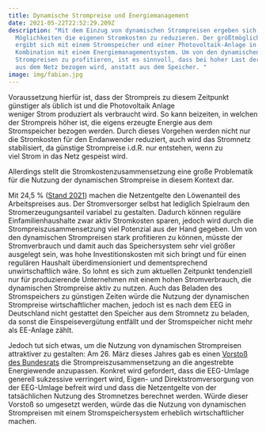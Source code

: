 ```yaml
---
title: Dynamische Strompreise und Energiemanagement
date: 2021-05-22T22:52:29.209Z
description: "Mit dem Einzug von dynamischen Strompreisen ergeben sich viele
  Möglichkeiten die eigenen Stromkosten zu reduzieren. Der größtmögliche Hebel
  ergibt sich mit einem Stromspeicher und einer Photovoltaik-Anlage in
  Kombination mit einem Energiemanagementsystem. Um von den dynamischen
  Strompreisen zu profitieren, ist es sinnvoll, dass bei hoher Last der Strom
  aus dem Netz bezogen wird, anstatt aus dem Speicher. "
image: img/fabian.jpg
---
```

Voraussetzung hierfür ist, dass der Strompreis zu diesem Zeitpunkt günstiger als üblich ist und die Photovoltaik Anlage weniger Strom produziert als verbraucht wird. So kann beizeiten, in welchen der Strompreis höher ist, die eigens erzeugte Energie aus dem Stromspeicher bezogen werden. Durch dieses Vorgehen werden nicht nur die Stromkosten für den Endanwender reduziert, auch wird das Stromnetz stabilisiert, da günstige Strompreise i.d.R. nur entstehen, wenn zu viel Strom in das Netz gespeist wird.

Allerdings stellt die Stromkostenzusammensetzung eine große Problematik für die Nutzung der dynamischen Strompreise in diesem Kontext dar. 

Mit 24,5 % ([Stand 2021](http://url9966.corrently.com/ls/click?upn=qIkNGTKM0v9uHW225qeQ-2BP3HaD3V82JBJ-2FwvGQN9ctLDxLvm-2Ba2v5dahTbzCkb-2FD99u-2B92Jf0CzNeqKqzi-2FzFO2ecrcpBYok5eeMzZVWlF4-3DA2WD_2-2B6d8CSYBG3xaJ3nxquCDlvq-2BwWiSTQPptTu-2BJ7kLx7jmraEGdziKi2ti-2BNpfQ7LCoH2XvqVN3WYUx3PHi0o40OY5ALOX3PDB75Cb2Xdy-2BSZz7IO4TA64Ek4toeZf0EgBUosA-2BrV9IpamEJpPixii5Hu-2ByXWrqpbgjtlLEaCCspRFsoU-2B0Q5V6zBuZfeU-2BC03i30b5HIUWV3QZgunOqqeIJgEMiwoQbPI0HDTDtTgN95cs4N4oT-2BQkDxpjc3D0axXICw5oG73KpYTwCQxOmtUHsVptpXRV3QZs1-2BH1fdh4qQQOlcXdRI6T9aFgzBWRneaQtxwtN-2FC-2F5CtfIL6ThWvVr3p-2B-2FjzXkClrn2Hvu1fUNwIsTCjw9Kt7tyEffKJiCy6O2TpHKCk2fjl0Y2TNCM0gnr0VTfkdfTCMVj6iCZkFnsT95eifjsYac0S4nJWsgCh7RnOwmaUKuVihHMD0cXm5NrDpHKY5EioVg-2BOEXf2jVgShV8yeFrZOzva3aVBa8nDNhgxpqh0wwcYXslxl7mJkGgCK1-2FRfZV8g7UYL2QJ9o7D6rrBax03VK2HPApOXkSoQmnmdGhY2BgQ-2B1I7qajXZdbq5QGfkPjkfY-2FKYZgUW-2BFbHlX14amf1ru8WWrLumLhj2SFFZ49xD5C-2FPCISrILe-2BSYjwVGXpJsX-2FpxENbyFsGb-2BS5ugXLaXTJ8vkGdqfO-2FOZYKobo76deiRxI63WTy2DFxPzxufj5Y606k-2F6XquGJ7HEX20Df567-2FF94DlPnIlqO3t929Mi4JuIDP6KQrDa-2BFQozjIsHtmr0L7l4Ecy-2FDOmUN3bU6PSsDpWCG5PU9szUzYDmIsunosR18srPHwKJoZtFEAFwRbsEBvdx-2BfRhFKLc2UXgw-2BX5PVklkFZgTfn8JZN29WZt4HRVdgzf4vw-3D-3D)) machen die Netzentgelte den Löwenanteil des Arbeitspreises aus. Der Stromversorger selbst hat lediglich Spielraum den Stromerzeugungsanteil variabel zu gestalten. Dadurch können reguläre Einfamilienhaushalte zwar aktiv Stromkosten sparen, jedoch wird durch die Strompreiszusammensetzung viel Potenzial aus der Hand gegeben. Um von den dynamischen Strompreisen stark profitieren zu können, müsste der Stromverbrauch und damit auch das Speichersystem sehr viel größer ausgelegt sein, was hohe Investitionskosten mit sich bringt und für einen regulären Haushalt überdimensioniert und dementsprechend unwirtschaftlich wäre. So lohnt es sich zum aktuellen Zeitpunkt tendenziell nur für produzierende Unternehmen mit einem hohen Stromverbrauch, die dynamischen Strompreise aktiv zu nutzen. Auch das Beladen des Stromspeichers zu günstigen Zeiten würde die Nutzung der dynamischen Strompreise wirtschaftlicher machen, jedoch ist es nach dem EEG in Deutschland nicht gestattet den Speicher aus dem Stromnetz zu beladen, da sonst die Einspeisevergütung entfällt und der Stromspeicher nicht mehr als EE-Anlage zählt. 

Jedoch tut sich etwas, um die Nutzung von dynamischen Strompreisen attraktiver zu gestalten: Am 26. März dieses Jahres gab es einen [Vorstoß des Bundesrats](http://url9966.corrently.com/ls/click?upn=qIkNGTKM0v9uHW225qeQ-2BEvEnK1W853JY-2BCu5-2FQMeLSc1eGLwf-2BICv2hPFPPOWtDMjC17ycR9WYyocM2OYvvVG-2BEXgLdrzuLO8y6DA9wiiP7bq3W0Celt7TGyK3hzVAcSpL6qv1O0NGWXQFetKKwsw-3D-3DAVpg_2-2B6d8CSYBG3xaJ3nxquCDlvq-2BwWiSTQPptTu-2BJ7kLx7jmraEGdziKi2ti-2BNpfQ7LCoH2XvqVN3WYUx3PHi0o40OY5ALOX3PDB75Cb2Xdy-2BSZz7IO4TA64Ek4toeZf0EgBUosA-2BrV9IpamEJpPixii5Hu-2ByXWrqpbgjtlLEaCCspRFsoU-2B0Q5V6zBuZfeU-2BC03i30b5HIUWV3QZgunOqqeIJgEMiwoQbPI0HDTDtTgN95cs4N4oT-2BQkDxpjc3D0axXICw5oG73KpYTwCQxOmtUHsVptpXRV3QZs1-2BH1fdh4qQQOlcXdRI6T9aFgzBWRneaQtxwtN-2FC-2F5CtfIL6ThWvVr3p-2B-2FjzXkClrn2Hvu1fUNwIsTCjw9Kt7tyEffKJiCy6O2TpHKCk2fjl0Y2TNCM0gnr0VTfkdfTCMVj6iCZkFnsT95eifjsYac0S4nJWsgCh7RnOwmaUKuVihHMD0cXm5NrDpHKY5EioVg-2BOEXf2jVgShV8yeFrZOzva3aVBa8nDNhgxpqh0wwcYXslxl7mJkGgCK1-2FRfZV8g7UYL2QJ9o7D6rrBax03VK2HPApOXkSoQmnmdGhY2BgQ-2B1I7qajXZdbq5QGfkPjkfY-2FKYZgUW-2BFbHlX14amf1ru8WWrLumLhj2SFFZ49xD5C-2FPCISrILe-2BSYjwVGXpJsX-2FpxENbyFsGb-2BS5ugXLaXTJ8vkGdqfO-2FOZYKobo76deiRxI63WTy1GrfoC2RJ5v8bdYPS0WmsThGZJGbbQ0yIz7W1s3CajLP-2Bp-2B5lFF5A9TzRtAp5ehDBr5C1pBIaFKM1GT7hypHhcEPkjHvbwHYs6nJJUlFG-2Fn3uQnDy61-2BzRrx1sQRjIZTXcIdaUBIOW6-2FY-2Bp4w-2BpEyJ7OUiDMdvbCfn2aWIVgZT4YIBTPCSz2tgc02PXlwZZLg-3D-3D) die Strompreiszusammensetzung an die angestrebte Energiewende anzupassen. Konkret wird gefordert, dass die EEG-Umlage generell sukzessive verringert wird, Eigen- und Direktstromversorgung von der EEG-Umlage befreit wird und dass die Netzentgelte von der tatsächlichen Nutzung des Stromnetzes berechnet werden. Würde dieser Vorstoß so umgesetzt werden, würde das die Nutzung von dynamischen Strompreisen mit einem Stromspeichersystem erheblich wirtschaftlicher machen.